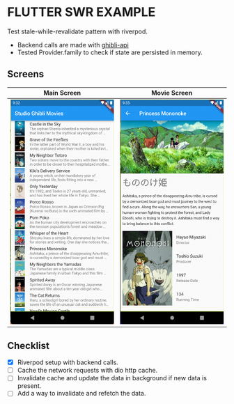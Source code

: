# FLUTTER SWR EXAMPLE

Test stale-while-revalidate pattern with riverpod.

- Backend calls are made with [ghibli-api](https://ghibliapi.herokuapp.com/)
- Tested Provider.family to check if state are persisted in memory.

## Screens

| Main Screen           | Movie Screen            |
| --------------------- | ----------------------- |
| ![main.png](main.png) | ![movie.png](movie.png) |

## Checklist

- [x] Riverpod setup with backend calls.
- [ ] Cache the network requests with dio http cache.
- [ ] Invalidate cache and update the data in background if new data is present.
- [ ] Add a way to invalidate and refetch the data.
